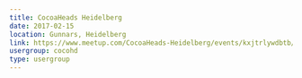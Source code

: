 ```yaml
---
title: CocoaHeads Heidelberg
date: 2017-02-15
location: Gunnars, Heidelberg
link: https://www.meetup.com/CocoaHeads-Heidelberg/events/kxjtrlywdbtb/
usergroup: cocohd
type: usergroup
---
```

